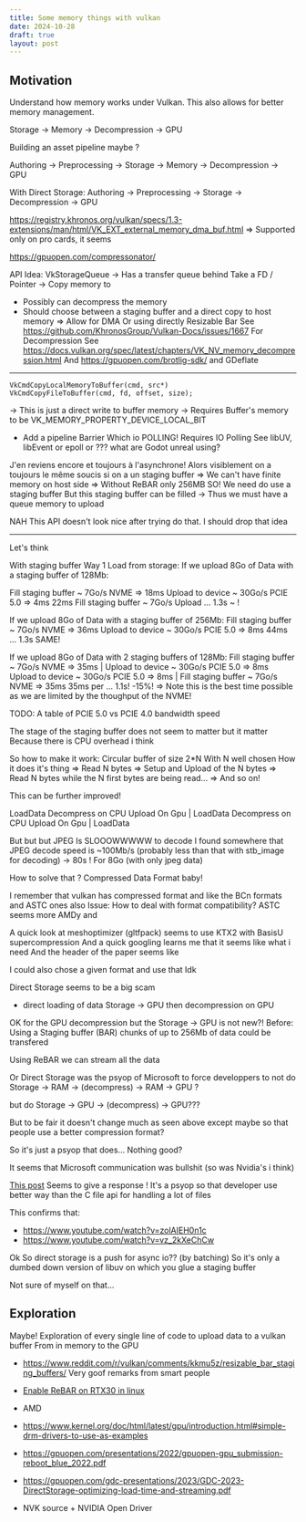 ```yaml
---
title: Some memory things with vulkan
date: 2024-10-28
draft: true
layout: post
---
```



## Motivation
Understand how memory works under Vulkan. This also allows for better memory management.

Storage -> Memory -> Decompression -> GPU

Building an asset pipeline maybe ?

Authoring -> Preprocessing -> Storage -> Memory -> Decompression -> GPU

With Direct Storage:
Authoring -> Preprocessing -> Storage ->  Decompression -> GPU

https://registry.khronos.org/vulkan/specs/1.3-extensions/man/html/VK_EXT_external_memory_dma_buf.html
=> Supported only on pro cards, it seems

https://gpuopen.com/compressonator/

API Idea:
VkStorageQueue
-> Has a transfer queue behind
Take a FD / Pointer -> Copy memory to 
+ Possibly can decompress the memory
+ Should choose between a staging buffer and a direct copy to host memory
=> Allow for DMA Or using directly Resizable Bar
See https://github.com/KhronosGroup/Vulkan-Docs/issues/1667
For Decompression See https://docs.vulkan.org/spec/latest/chapters/VK_NV_memory_decompression.html
And https://gpuopen.com/brotlig-sdk/ and GDeflate

---

```
VkCmdCopyLocalMemoryToBuffer(cmd, src*)
VkCmdCopyFileToBuffer(cmd, fd, offset, size);
```
-> This is just a direct write to buffer memory
-> Requires Buffer's memory to be VK_MEMORY_PROPERTY_DEVICE_LOCAL_BIT
+ Add a pipeline Barrier 
Which io POLLING!
Requires IO Polling See libUV, libEvent or epoll or ??? what are Godot unreal using?

J'en reviens encore et toujours à l'asynchrone!
Alors visiblement on a toujours le même soucis si on a un staging buffer
=> We can't have finite memory on host side 
=> Without ReBAR only 256MB SO! We need do use a staging buffer
But this staging buffer can be filled -> 
Thus we must have a queue memory to upload

NAH This API doesn't look nice after trying do that.
I should drop that idea


--- 


Let's think

With staging buffer 
Way 1 Load from storage:
If we upload 8Go of Data with a staging buffer of 128Mb:

Fill staging buffer ~ 7Go/s NVME => 18ms
Upload to device ~ 30Go/s PCIE 5.0 => 4ms
22ms
Fill staging buffer ~ 7Go/s 
Upload
...
1.3s ~ !

If we upload 8Go of Data with a staging buffer of 256Mb:
Fill staging buffer ~ 7Go/s NVME => 36ms
Upload to device ~ 30Go/s PCIE 5.0 => 8ms
44ms
...
1.3s SAME! 

If we upload 8Go of Data with 2 staging buffers of 128Mb:
Fill staging buffer ~ 7Go/s NVME => 35ms   |  Upload to device ~ 30Go/s PCIE 5.0 => 8ms
 Upload to device ~ 30Go/s PCIE 5.0 => 8ms | Fill staging buffer ~ 7Go/s NVME => 35ms
35ms per 
...
1.1s! -15%!
=> Note this is the best time possible as we are limited by the thoughput of the NVME!


TODO: 
A table of PCIE 5.0 vs PCIE 4.0 bandwidth speed

The stage of the staging buffer does not seem to matter but it matter 
Because there is CPU overhead i think


So how to make it work:
Circular buffer of size 2*N With N well chosen
How it does it's thing
=> Read N bytes 
=> Setup and Upload of the N bytes 
=> Read N bytes while the N first bytes are being read...
=> And so on!


This can be further improved!

LoadData 
Decompress on CPU 
Upload On Gpu  | LoadData
Decompress on CPU 
Upload On Gpu  | LoadData

But but but 
JPEG Is SLOOOWWWWW to decode 
I found somewhere that JPEG decode speed is ~100Mb/s (probably less than that with stb_image for decoding)
-> 80s ! For 8Go (with only jpeg data)

How to solve that ? Compressed Data Format baby!

I remember that vulkan has compressed format and like the BCn formats and ASTC ones also
Issue: How to deal with format compatibility?
ASTC seems more AMDy and 

A quick look at meshoptimizer (gltfpack) seems to use KTX2 with BasisU supercompression
And a quick googling learns me that it seems like what i need
And the header of the paper seems like 

I could also chose a given format and use that
Idk


Direct Storage seems to be a big scam 
- direct loading of data Storage -> GPU then decompression on GPU

OK for the GPU decompression but the Storage -> GPU is not new?!
Before: 
Using a Staging buffer (BAR) chunks of up to 256Mb of data could be transfered 

Using ReBAR we can stream all the data 

Or Direct Storage was the psyop of Microsoft to force developpers to not do 
Storage -> RAM  -> (decompress) -> RAM -> GPU ?

but do 
Storage -> GPU -> (decompress) -> GPU???

But to be fair it doesn't change much as seen above except maybe so that people use a better compression format?

So it's just a psyop that does... Nothing good?

It seems that Microsoft communication was bullshit (so was Nvidia's i think)

[This post](https://www.reddit.com/r/Games/comments/tlfqdk/clearing_up_misconceptions_about_directstorage/) Seems to give a response !
It's a psyop so that developer use better way than the C file api for handling a lot of files 

This confirms that:
- https://www.youtube.com/watch?v=zolAIEH0n1c
- https://www.youtube.com/watch?v=vz_2kXeChCw

Ok So direct storage is a push for async io?? (by batching)
So it's only a dumbed down version of libuv on which you glue a staging buffer

Not sure of myself on that...

## Exploration

Maybe! 
Exploration of every single line of code to upload data to a vulkan buffer 
From in memory to the GPU

- https://www.reddit.com/r/vulkan/comments/kkmu5z/resizable_bar_staging_buffers/
 Very goof remarks from smart people
- [Enable ReBAR on RTX30 in linux](https://forums.developer.nvidia.com/t/enabling-resizable-bar-on-rtx-30-series-gpus-in-linux/239950)
- AMD 
- https://www.kernel.org/doc/html/latest/gpu/introduction.html#simple-drm-drivers-to-use-as-examples
- https://gpuopen.com/presentations/2022/gpuopen-gpu_submission-reboot_blue_2022.pdf
- https://gpuopen.com/gdc-presentations/2023/GDC-2023-DirectStorage-optimizing-load-time-and-streaming.pdf

- NVK source + NVIDIA Open Driver
